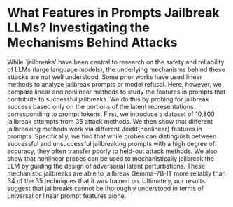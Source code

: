 # What Features in Prompts Jailbreak LLMs? Investigating the Mechanisms Behind Attacks

While `jailbreaks' have been central to research on the safety and reliability of LLMs (large language models), the underlying mechanisms behind these attacks are not well understood. 
Some prior works have used linear methods to analyze jailbreak prompts or model refusal.
Here, however, we compare linear and nonlinear methods to study the features in prompts that contribute to successful jailbreaks.
We do this by probing for jailbreak success based only on the portions of the latent representations corresponding to prompt tokens. 
First, we introduce a dataset of 10,800 jailbreak attempts from 35 attack methods. 
We then show that different jailbreaking methods work via different \textit{nonlinear} features in prompts.
Specifically, we find that while probes can distinguish between successful and unsuccessful jailbreaking prompts with a high degree of accuracy, they often transfer poorly to held-out attack methods. 
We also show that nonlinear probes can be used to mechanistically jailbreak the LLM by guiding the design of adversarial latent perturbations. 
These mechanistic jailbreaks are able to jailbreak Gemma-7B-IT more reliably than 34 of the 35 techniques that it was trained on.
Ultimately, our results suggest that jailbreaks cannot be thoroughly understood in terms of universal or linear prompt features alone.
